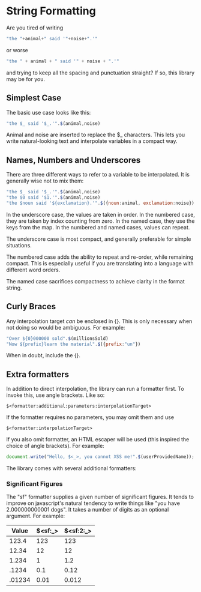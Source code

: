 String Formatting
=================

Are you tired of writing

```javascript
"the "+animal+" said '"+noise+".'"
```

or worse

```javascript
"the " + animal + " said '" + noise + ".'"
```

and trying to keep all the spacing and punctuation straight?  If so, this library may be for you.

## Simplest Case

The basic use case looks like this:

```javascript
"the $_ said '$_.'".$(animal,noise)
```

Animal and noise are inserted to replace the $_ characters.  This lets you write natural-looking text and interpolate variables in a compact way.

## Names, Numbers and Underscores

There are three different ways to refer to a variable to be interpolated.  It is generally wise not to mix them:

```javascript
"the $_ said '$_.'".$(animal,noise)
"the $0 said '$1.'".$(animal,noise)
"the $noun said '${exclamation}.'".$({noun:animal, exclamation:noise})
```

In the underscore case, the values are taken in order.  In the numbered case, they are taken by index counting from zero.  In the named case, they use the keys from the map.  In the numbered and named cases, values can repeat.

The underscore case is most compact, and generally preferable for simple situations.

The numbered case adds the ability to repeat and re-order, while remaining compact.  This is especially useful if you are translating into a language with different word orders.

The named case sacrifices compactness to achieve clarity in the format string.

## Curly Braces

Any interpolation target *can* be enclosed in {}.  This is only necessary when not doing so would be ambiguous.  For example:

```javascript
"Over ${0}000000 sold".$(millionsSold)
"Now ${prefix}learn the material".$({prefix:"un"})
```

When in doubt, include the {}.

## Extra formatters

In addition to direct interpolation, the library can run a formatter first.  To invoke this, use angle brackets.  Like so:

```
$<formatter:additional:parameters:interpolationTarget>
```

If the formatter requires no parameters, you may omit them and use

```
$<formatter:interpolationTarget>
```

If you also omit formatter, an HTML escaper will be used (this inspired the choice of angle brackets).  For example:

```javascript
document.write("Hello, $<_>, you cannot XSS me!".$(userProvidedName));
```

The library comes with several additional formatters:

### Significant Figures

The "sf" formatter supplies a given number of significant figures.  It tends to improve on javascript's natural tendency to write things like "you have 2.000000000001 dogs".  It takes a number of digits as an optional argument.  For example:

|Value|$&lt;sf:_&gt;|$&lt;sf:2:_&gt;|
|-----|-------|---------|
|123.4|123|123|
|12.34|12|12|
|1.234|1|1.2|
|.1234|0.1|0.12|
|.01234|0.01|0.012|
